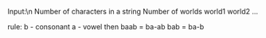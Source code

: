 Input:\n
Number of characters in a string
Number of worlds
world1
world2
...

rule:
b - сonsonant
a - vowel
then baab = ba-ab
     bab = ba-b
